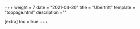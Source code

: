 +++
weight = 7
date = "2021-04-30"
title = "Übertritt"
template = "toppage.html"
description =""

[extra]
toc = true
+++